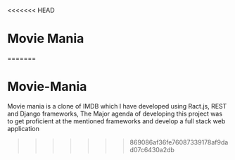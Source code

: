 <<<<<<< HEAD
# Movie Mania
=======
# Movie-Mania
Movie mania is a clone of IMDB which I have developed using Ract.js, REST and Django frameworks, The Major agenda of developing this project was  to get proficient at the mentioned frameworks and develop a full stack web application 
>>>>>>> 869086af36fe76087339178af9dad07c6430a2db
